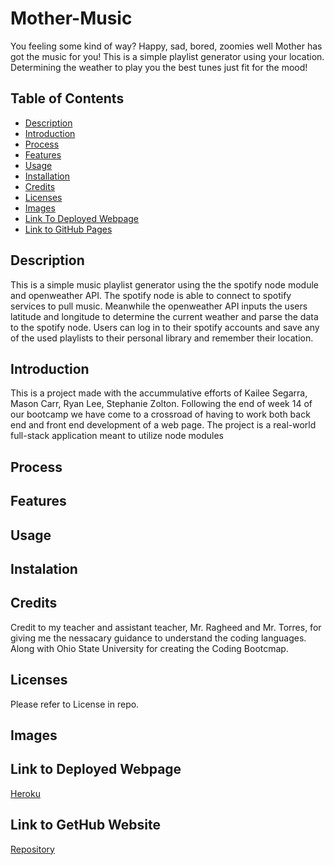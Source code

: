 # Mother-Music

You feeling some kind of way? Happy, sad, bored, zoomies well Mother has got the music for you! This is a simple playlist generator using your location. Determining the weather to play you the best tunes just fit for the mood!

## Table of Contents

- [Description](#description)
- [Introduction](#introduction)
- [Process](#process)
- [Features](#features)
- [Usage](#usage)
- [Installation](#installation)
- [Credits](#credits)
- [Licenses](#licenses)
- [Images](#images)
- [Link To Deployed Webpage](#link-to-deployed-webpage)
- [Link to GitHub Pages ](#link-to-gethub-website)

## Description

This is a simple music playlist generator using the the spotify node module and openweather API. The spotify node is able to connect to spotify services to pull music. Meanwhile the openweather API inputs the users latitude and longitude to determine the current weather and parse the data to the spotify node. Users can log in to their spotify accounts and save any of the used playlists to their personal library and remember their location.

## Introduction

This is a project made with the accummulative efforts of Kailee Segarra, Mason Carr, Ryan Lee, Stephanie Zolton. Following the end of week 14 of our bootcamp we have come to a crossroad of having to work both back end and front end development of a web page. The project is a real-world full-stack application meant to utilize node modules

## Process


## Features



## Usage
 

## Instalation


## Credits

Credit to my teacher and assistant teacher, Mr. Ragheed and Mr. Torres, for giving me the nessacary guidance to understand the coding languages. Along with Ohio State University for creating the Coding Bootcmap.

## Licenses

Please refer to License in repo.

## Images


## Link to Deployed Webpage

[Heroku](https://mother-music-b890c71f6170.herokuapp.com/)
 
## Link to GetHub Website

[Repository](https://github.com/Masonmanshark4/Mother-Music)

